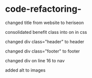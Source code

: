 # code-refactoring-

changed title from website to heriseon

consolidated benefit class into on in css

changed div class="header" to header

changed div class="footer" to footer

changed div on line 16 to nav

added alt to images

